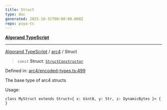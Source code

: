 ```yaml
---
title: Struct
type: doc
generated: 2025-10-31T00:00:00.000Z
repo: puya-ts
---
```


[**Algorand TypeScript**](docs/_md/README)

---

[Algorand TypeScript](docs/_md/modules) / [arc4](/reference/algorand-typescript/api/arc4/readme/) / Struct

> `const` **Struct**: [`StructConstructor`](/reference/algorand-typescript/api/arc4/-internal-/type-aliases/structconstructor/)

Defined in: [arc4/encoded-types.ts:499](https://github.com/algorandfoundation/puya-ts/blob/main/packages/algo-ts/src/arc4/encoded-types.ts#L499)

The base type of arc4 structs

Usage:

```
class MyStruct extends Struct<{ x: Uint8, y: Str, z: DynamicBytes }> { }
```

